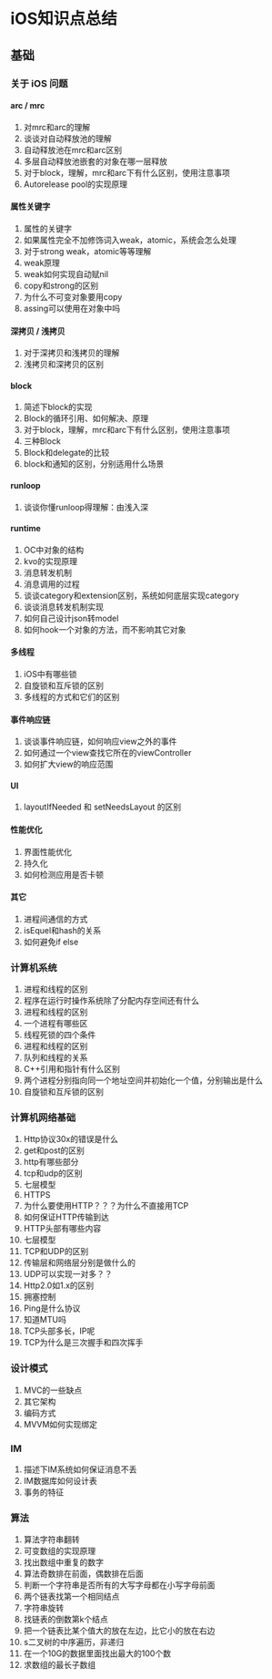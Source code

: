 # iOS知识点总结

## 基础

### 关于 iOS 问题

#### arc / mrc
1. 对mrc和arc的理解
2. 谈谈对自动释放池的理解
3. 自动释放池在mrc和arc区别
4. 多层自动释放池嵌套的对象在哪一层释放
5. 对于block，理解，mrc和arc下有什么区别，使用注意事项
6. Autorelease pool的实现原理

#### 属性关键字
1. 属性的关键字
2. 如果属性完全不加修饰词入weak，atomic，系统会怎么处理
3. 对于strong weak，atomic等等理解
4. weak原理
5. weak如何实现自动赋nil
6. copy和strong的区别
7. 为什么不可变对象要用copy
8. assing可以使用在对象中吗

#### 深拷贝 / 浅拷贝
1. 对于深拷贝和浅拷贝的理解
2. 浅拷贝和深拷贝的区别

#### block
1.  简述下block的实现
2.  Block的循环引用、如何解决、原理
3.  对于block，理解，mrc和arc下有什么区别，使用注意事项
4.  三种Block
5.  Block和delegate的比较
6.  block和通知的区别，分别适用什么场景

#### runloop 
1. 谈谈你懂runloop得理解：由浅入深

#### runtime
1. OC中对象的结构
2. kvo的实现原理
3. 消息转发机制
4. 消息调用的过程
5. 谈谈category和extension区别，系统如何底层实现category
6. 谈谈消息转发机制实现
7. 如何自己设计json转model
8. 如何hook一个对象的方法，而不影响其它对象

#### 多线程
1. iOS中有哪些锁
2. 自旋锁和互斥锁的区别
3. 多线程的方式和它们的区别

#### 事件响应链
1. 谈谈事件响应链，如何响应view之外的事件
2. 如何通过一个view查找它所在的viewController
3. 如何扩大view的响应范围

#### UI
1. layoutIfNeeded 和 setNeedsLayout 的区别

#### 性能优化
1. 界面性能优化
2. 持久化
3. 如何检测应用是否卡顿

#### 其它
1. 进程间通信的方式
2. isEquel和hash的关系
3. 如何避免if else


### 计算机系统
1. 进程和线程的区别
2. 程序在运行时操作系统除了分配内存空间还有什么
3. 进程和线程的区别
4. 一个进程有哪些区
5. 线程死锁的四个条件
6. 进程和线程的区别
7. 队列和线程的关系
8. C++引用和指针有什么区别
9. 两个进程分别指向同一个地址空间并初始化一个值，分别输出是什么
10. 自旋锁和互斥锁的区别


### 计算机网络基础
1. Http协议30x的错误是什么
2. get和post的区别
3. http有哪些部分
4. tcp和udp的区别
5. 七层模型
6. HTTPS
7. 为什么要使用HTTP？？？为什么不直接用TCP
8. 如何保证HTTP传输到达
9. HTTP头部有哪些内容
10. 七层模型
13. TCP和UDP的区别
14. 传输层和网络层分别是做什么的
15. UDP可以实现一对多？？
16. Http2.0如1.x的区别
17. 拥塞控制
18. Ping是什么协议
19. 知道MTU吗
20. TCP头部多长，IP呢
21. TCP为什么是三次握手和四次挥手

### 设计模式
1. MVC的一些缺点
2. 其它架构
3. 编码方式
4. MVVM如何实现绑定

### IM 
1. 描述下IM系统如何保证消息不丢
2. IM数据库如何设计表
3. 事务的特征

### 算法
1. 算法字符串翻转
2. 可变数组的实现原理
3. 找出数组中重复的数字
4. 算法奇数排在前面，偶数排在后面
5. 判断一个字符串是否所有的大写字母都在小写字母前面
6. 两个链表找第一个相同结点
7. 字符串旋转
8. 找链表的倒数第k个结点
9. 把一个链表比某个值大的放在左边，比它小的放在右边
10. s二叉树的中序遍历，非递归
11. 在一个10G的数据里面找出最大的100个数
12. 求数组的最长子数组